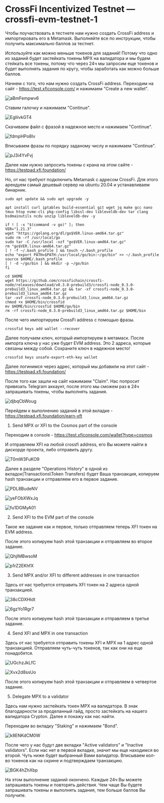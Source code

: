 # CrossFi Incentivized Testnet — crossfi-evm-testnet-1

Чтобы поучаствовать в тестнете нам нужно создать CrossFi address и импортировать его в Metamask. Выполняйте все по инструкции, чтобы получить максимально баллов за тестнет.

Используйте как можно меньше токенов для заданий! Потому что одно из заданий будет застейкать токены MPX на валидатора и мы будем стейкать все токены, потому что через 24ч мы запросим еще токенов и будет выполнять задания по кругу, чтобы заработать как можно больше баллов.

Начнем с того, что нам нужно создать CrossFi address. Переходим на сайт - https://test.xficonsole.com/ и нажимаем "Create a new wallet".

![aBmFempwv6](https://github.com/freshe4qa/crossfi/assets/85982863/7731a270-403e-428c-bbe5-b05e64c28efd)

Ставим галочку и нажимаем "Continue".

![EgliivkGT4](https://github.com/freshe4qa/crossfi/assets/85982863/537b612f-a429-40fa-aba9-7c7c6d37f5a0)

Скачиваем файл с фразой в надежное место и нажимаем "Continue".

![fdmpHPo8Iv](https://github.com/freshe4qa/crossfi/assets/85982863/51189b63-3eb7-4fa3-ab64-4131dd4e53ce)

Вписываем фразы по порядку заданому числу и нажимаем "Continue".

![pJ3i4YvFvj](https://github.com/freshe4qa/crossfi/assets/85982863/ab9df26c-caa7-4c52-bdeb-e60196d47d90)

Далее нам нужно запросить токены с крана на этом сайте - https://testpad.xfi.foundation/

Но, от нас требуют подключить Metamask с адресом CrossFi. Для этого арендуем самый дешевый сервер на ubuntu 20.04 и устанавливаем бинарник.

```
sudo apt update && sudo apt upgrade -y
```
```
apt install curl iptables build-essential git wget jq make gcc nano tmux htop nvme-cli pkg-config libssl-dev libleveldb-dev tar clang bsdmainutils ncdu unzip libleveldb-dev -y
```
```
if ! [ -x "$(command -v go)" ]; then
VER="1.21.3"
wget "https://golang.org/dl/go$VER.linux-amd64.tar.gz"
sudo rm -rf /usr/local/go
sudo tar -C /usr/local -xzf "go$VER.linux-amd64.tar.gz"
rm "go$VER.linux-amd64.tar.gz"
[ ! -f ~/.bash_profile ] && touch ~/.bash_profile
echo "export PATH=$PATH:/usr/local/go/bin:~/go/bin" >> ~/.bash_profile
source $HOME/.bash_profile
[ ! -d ~/go/bin ] && mkdir -p ~/go/bin
fi
```
```
cd $HOME
wget https://github.com/crossfichain/crossfi-node/releases/download/v0.3.0-prebuild3/crossfi-node_0.3.0-prebuild3_linux_amd64.tar.gz && tar -xf crossfi-node_0.3.0-prebuild3_linux_amd64.tar.gz
tar -xvf crossfi-node_0.3.0-prebuild3_linux_amd64.tar.gz
chmod +x $HOME/bin/crossfid
mv $HOME/bin/crossfid $HOME/go/bin
rm -rf crossfi-node_0.3.0-prebuild3_linux_amd64.tar.gz $HOME/bin
```

После чего импортируем CrossFi address с помощью фразы.

```
crossfid keys add wallet --recover
```

Далее получаем ключ, который импортируем в метамаск. После импорта ключа у нас уже будет EVM address. Это 2 адреса, которые связаны между собой. Сохраните ключ в надежное место!

```
crossfid keys unsafe-export-eth-key wallet
```

Далее логинимся через адрес, который мы добавили на этот сайт - https://testpad.xfi.foundation/

После того как зашли на сайт нажимаем "Claim". Нас попросит привязать Telegram аккаунт, после этого мы сможем раз в 24ч запрашивать токены, чтобы выполнять задания.

![djbqCbWoug](https://github.com/freshe4qa/crossfi/assets/85982863/f40c6c7e-287e-4318-85b5-5cf304e1e0e0)

Перейдем к выполнению заданий в этой вкладке - https://testpad.xfi.foundation/earn-xft

1) Send MPX or XFI to the Cosmos part of the console

Переходим в console - https://test.xficonsole.com/wallet?type=cosmos

И отправляем XFI на любой crossfi address, его Вы можете найти в дискорде проекта, либо отправить другу.

![T0mW3FuKO9](https://github.com/freshe4qa/crossfi/assets/85982863/27998a39-9bbb-43ba-84be-c50c58521e83)

Далее в разделе "Operations History" в одной из вкладок(Transactions\Token Transfers) будет Ваша транзакция, копируем hash транзакции и отправляем его в первое задание.

![PDL8BudeNV](https://github.com/freshe4qa/crossfi/assets/85982863/291163e8-4d42-44af-ad89-898b6e81fa11)

![yeFObXWxJq](https://github.com/freshe4qa/crossfi/assets/85982863/10ffa85f-3509-4ddb-8bad-94adfb3f1768)

![fu1DGMyA01](https://github.com/freshe4qa/crossfi/assets/85982863/f582eecb-ba6a-4ab3-a4d2-3eceabbc4613)

2) Send XFI to the EVM part of the console

Такое же задание как и первое, только отправляем теперь XFI токен на EVM address.

После этого копируем hash этой транзакции и отправляем во второе задание.

![QhjIMBwsoM](https://github.com/freshe4qa/crossfi/assets/85982863/8c96d850-fa8e-471d-8fd9-c38bce7b37f6)

![p1rZ2EKhfX](https://github.com/freshe4qa/crossfi/assets/85982863/3818a72d-6db8-4793-bfb0-93548f1e0483)

3) Send MPX and/or XFI to different addresses in one transaction

Здесь от нас требуется отправить XFI токен на 2 адреса одной транзакцией.

![38cCDXHIdt](https://github.com/freshe4qa/crossfi/assets/85982863/083d64dc-9bbe-47f6-8d71-a01db0d16e5d)

![6gzYo1Rgr7](https://github.com/freshe4qa/crossfi/assets/85982863/03441634-ea00-4224-af0b-375c67a48fa7)

После этого копируем hash этой транзакции и отправляем в третье задание.

4) Send XFI and MPX in one transaction

Здесь от нас требуется отправить токены XFI и MPX на 1 адрес одной транзакцией. Отправляем чуть-чуть токенов, так как они на еще понадобятся.

![UGchzJkLfC](https://github.com/freshe4qa/crossfi/assets/85982863/8dad5254-a66b-4941-b715-a470c270c15a)

![Xvx2d8ssUo](https://github.com/freshe4qa/crossfi/assets/85982863/5ecbad53-e6e1-42fa-b6d5-7e002153e5df)

После этого копируем hash этой транзакции и отправляем в четвертое задание.

5) Delegate MPX to a validator

Здесь нам нужно застейкать токен MPX на валидатора. В знак благодарности за проделанный гайд, просто застейкать на нашего валидатора Crypton. Далее я покажу как нас найти.

Переходим во вкладку "Staking" и нажимаем "Bond".

![k8ENKdCM0W](https://github.com/freshe4qa/crossfi/assets/85982863/85998d48-2ce7-4d46-92f0-34f092eebbad)

После чего у нас будут две вкладки "Active validators" и "Inactive validators". Если нас нет в первой вкладке, значит мы еще находимся во второй. Чуть ниже будет выбранный Вами валидатор. Вписываем кол-во токенов как на скрине и подтверждаем транзакцию.

![BGK4hZhXbp](https://github.com/freshe4qa/crossfi/assets/85982863/c1e04a8b-fc50-4e83-9b29-d6fd644db7c2)

На этом выполнение заданий окончено. Каждые 24ч Вы можете запрашивать токены и повторять действия. Чем чаще Вы будете запрашивать токены и выполнять задания, тем больше баллов Вы получите.
